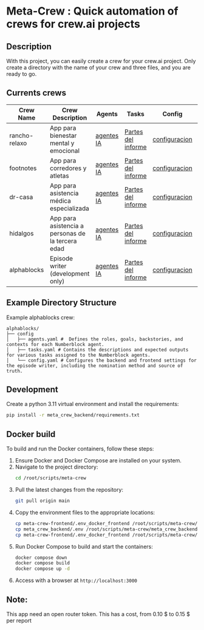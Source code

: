 # Meta-Crew : Quick automation of crews for crew.ai projects

## Description
With this project, you can easily create a crew for your crew.ai project. Only create a directory with the name of your crew and three files, and you are ready to go.

## Currents crews

| Crew Name      | Crew Description                          | Agents                                                                 | Tasks                                                                 | Config                                                                 | Caption                       |
|----------------|-------------------------------------------|-----------------------------------------------------------------------|-----------------------------------------------------------------------|-----------------------------------------------------------------------|-------------------------------|
| rancho-relaxo  | App para bienestar mental y emocional     | [agentes IA](etc/configs/rancho-relaxo/config/agents.yaml)           | [Partes del informe](etc/configs/rancho-relaxo/config/tasks.yaml)             | [configuracion](etc/configs/rancho-relaxo/config/config.yaml)           | Mental wellness app          |
| footnotes      | App para corredores y atletas             | [agentes IA](etc/configs/footnotes/config/agents.yaml)               | [Partes del informe](etc/configs/footnotes/config/tasks.yaml)                 | [configuracion](etc/configs/footnotes/config/config.yaml)               | Running and athlete app      |
| dr-casa        | App para asistencia médica especializada  | [agentes IA](etc/configs/dr-casa/config/agents.yaml)                 | [Partes del informe](etc/configs/dr-casa/config/tasks.yaml)                   | [configuracion](etc/configs/dr-casa/config/config.yaml)                 | Specialized medical assistance app |
| hidalgos       | App para asistencia a personas de la tercera edad | [agentes IA](etc/configs/hidalgos/config/agents.yaml)           | [Partes del informe](etc/configs/hidalgos/config/tasks.yaml)                 | [configuracion](etc/configs/hidalgos/config/config.yaml)                | Elderly assistance app       |
| alphablocks    | Episode writer (development only)                           | [agentes IA](etc/configs/alphablocks/config/agents.yaml)             | [Partes del informe](etc/configs/alphablocks/config/tasks.yaml)               | [configuracion](etc/configs/alphablocks/config/config.yaml)             | Create scripts for episodes  |

## Example Directory Structure

Example alphablocks crew:
```
alphablocks/
├── config
│   ├── agents.yaml #  Defines the roles, goals, backstories, and contexts for each Numberblock agent.
│   ├── tasks.yaml # Contains the descriptions and expected outputs for various tasks assigned to the Numberblock agents.
│   └── config.yaml # Configures the backend and frontend settings for the episode writer, including the nomination method and source of truth.
```

## Development
Create a python 3.11 virtual environment and install the requirements:
```bash
pip install -r meta_crew_backend/requirements.txt
```

## Docker build
To build and run the Docker containers, follow these steps:

1. Ensure Docker and Docker Compose are installed on your system.
2. Navigate to the project directory:
   ```bash
   cd /root/scripts/meta-crew
   ```
3. Pull the latest changes from the repository:
   ```bash
   git pull origin main
   ```
4. Copy the environment files to the appropriate locations:
   ```bash
   cp meta-crew-frontend/.env_docker_frontend /root/scripts/meta-crew/meta-crew-frontend/.env
   cp meta_crew_backend/.env /root/scripts/meta-crew/meta_crew_backend/.env
   cp meta-crew-frontend/.env_docker_frontend /root/scripts/meta-crew/meta-crew-frontend/.env_docker_frontend
   ```
5. Run Docker Compose to build and start the containers:
   ```bash
   docker compose down
   docker compose build
   docker compose up -d
   ```
6. Access with a browser at `http://localhost:3000` 

## Note:
This app need an open router token. This has a cost, from 0.10 $ to 0.15 $ per report

